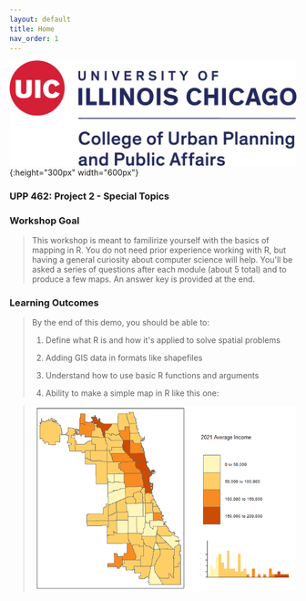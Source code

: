 ```yaml
---
layout: default
title: Home
nav_order: 1
---
```


![UIC Logo](/img/uic_logo.PNG){:height="300px" width="600px"}


### **UPP 462: Project 2 - Special Topics**

### **Workshop Goal**
> This workshop is meant to familirize yourself with the basics of mapping in R. You do not need prior experience working with R, but having a general curiosity about computer science will help. You'll be asked a series of questions after each module (about 5 total) and to produce a few maps. An answer key is provided at the end. 

### **Learning Outcomes**
> By the end of this demo, you should be able to:
> 1. Define what R is and how it's applied to solve spatial problems
> 
> 2. Adding GIS data in formats like shapefiles
> 
> 3. Understand how to use basic R functions and arguments 
> 
> 4. Ability to make a simple map in R like this one: 

> ![](/img/final_map.jpg)
